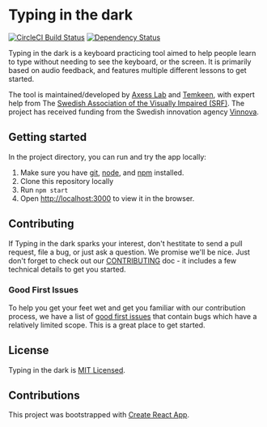 # Typing in the dark
[![CircleCI Build Status][circleci-svg]][circleci-url] [![Dependency Status][daviddm-image]][daviddm-url]

Typing in the dark is a keyboard practicing tool aimed to help people learn to type without needing to see the keyboard, or the screen. It is primarily based on audio feedback, and features multiple different lessons to get started.

The tool is maintained/developed by [Axess Lab][axesslab] and [Temkeen][temkeen], with expert help from The [Swedish Association of the Visually Impaired (SRF)][srf]. The project has received funding from the Swedish innovation agency [Vinnova][vinova].

## Getting started

In the project directory, you can run and try the app locally:

1. Make sure you have [git][git], [node][node], and [npm][npm] installed.
2. Clone this repository locally
3. Run `npm start` 
4. Open [http://localhost:3000](http://localhost:3000) to view it in the browser.


## Contributing
If Typing in the dark sparks your interest, don't hestitate to send a pull request, file a bug, or just ask a question. We promise we'll be nice. Just don't forget to check out our [CONTRIBUTING](./github/CONTRIBUTING.md) doc - it includes a few technical details to get you started.

### Good First Issues
To help you get your feet wet and get you familiar with our contribution process, we have a list of [good first issues](https://github.com/AxessLab/typing/issues?q=is%3Aissue+is%3Aopen+label%3A%22good+first+issue%22) that contain bugs which have a relatively limited scope. This is a great place to get started.

## License
Typing in the dark is [MIT Licensed](./LICENSE.md).

## Contributions
This project was bootstrapped with [Create React App][create-react-app].

[axesslab]: https://axesslab.com/
[temkeen]: https://ictenablers.com/
[srf]: https://www.srf.nu/
[vinova]: https://www.vinnova.se/en/
[git]: https://git-scm.com/
[node]:https://nodejs.org/
[npm]: https://www.npmjs.com/get-npm
[create-react-app]: https://github.com/facebook/create-react-app
[daviddm-image]: https://david-dm.org/AxessLab/typing.svg?theme=shields.io
[daviddm-url]: https://david-dm.org/AxessLab/typing
[circleci-svg]: https://circleci.com/gh/AxessLab/typing.svg?style=svg
[circleci-url]: https://circleci.com/gh/AxessLab/typing